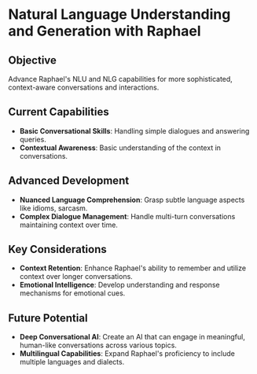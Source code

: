 # Natural Language Understanding and Generation with Raphael

## Objective

Advance Raphael's NLU and NLG capabilities for more sophisticated, context-aware conversations and interactions.

## Current Capabilities

- **Basic Conversational Skills**: Handling simple dialogues and answering queries.
- **Contextual Awareness**: Basic understanding of the context in conversations.

## Advanced Development

- **Nuanced Language Comprehension**: Grasp subtle language aspects like idioms, sarcasm.
- **Complex Dialogue Management**: Handle multi-turn conversations maintaining context over time.

## Key Considerations

- **Context Retention**: Enhance Raphael's ability to remember and utilize context over longer conversations.
- **Emotional Intelligence**: Develop understanding and response mechanisms for emotional cues.

## Future Potential

- **Deep Conversational AI**: Create an AI that can engage in meaningful, human-like conversations across various topics.
- **Multilingual Capabilities**: Expand Raphael's proficiency to include multiple languages and dialects.
